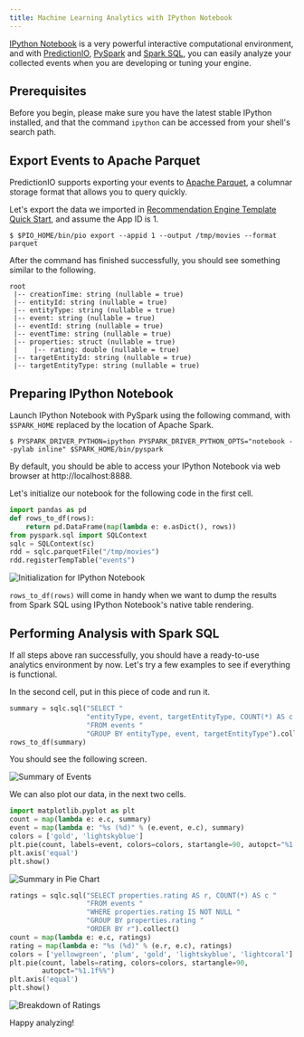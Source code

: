 ```yaml
---
title: Machine Learning Analytics with IPython Notebook
---
```


[IPython Notebook](http://ipython.org/notebook.html) is a very powerful
interactive computational environment, and with
[PredictionIO](https://prediction.io),
[PySpark](http://spark.apache.org/docs/latest/api/python/) and [Spark
SQL](https://spark.apache.org/sql/), you can easily analyze your collected
events when you are developing or tuning your engine.

## Prerequisites

Before you begin, please make sure you have the latest stable IPython installed,
and that the command `ipython` can be accessed from your shell's search path.

## Export Events to Apache Parquet

PredictionIO supports exporting your events to [Apache
Parquet](http://parquet.incubator.apache.org/), a columnar storage format that
allows you to query quickly.

Let's export the data we imported in [Recommendation Engine Template Quick
Start](/templates/recommendation/quickstart/#import-sample-data), and assume the
App ID is 1.

```
$ $PIO_HOME/bin/pio export --appid 1 --output /tmp/movies --format parquet
```

After the command has finished successfully, you should see something similar to
the following.

```
root
 |-- creationTime: string (nullable = true)
 |-- entityId: string (nullable = true)
 |-- entityType: string (nullable = true)
 |-- event: string (nullable = true)
 |-- eventId: string (nullable = true)
 |-- eventTime: string (nullable = true)
 |-- properties: struct (nullable = true)
 |    |-- rating: double (nullable = true)
 |-- targetEntityId: string (nullable = true)
 |-- targetEntityType: string (nullable = true)
```

## Preparing IPython Notebook

Launch IPython Notebook with PySpark using the following command, with
`$SPARK_HOME` replaced by the location of Apache Spark.

```
$ PYSPARK_DRIVER_PYTHON=ipython PYSPARK_DRIVER_PYTHON_OPTS="notebook --pylab inline" $SPARK_HOME/bin/pyspark
```

By default, you should be able to access your IPython Notebook via web browser
at http://localhost:8888.

Let's initialize our notebook for the following code in the first cell.

```python
import pandas as pd
def rows_to_df(rows):
    return pd.DataFrame(map(lambda e: e.asDict(), rows))
from pyspark.sql import SQLContext
sqlc = SQLContext(sc)
rdd = sqlc.parquetFile("/tmp/movies")
rdd.registerTempTable("events")
```

![Initialization for IPython Notebook](/images/datacollection/ipynb-01.png)

`rows_to_df(rows)` will come in handy when we want to dump the results from
Spark SQL using IPython Notebook's native table rendering.

## Performing Analysis with Spark SQL

If all steps above ran successfully, you should have a ready-to-use analytics
environment by now. Let's try a few examples to see if everything is functional.

In the second cell, put in this piece of code and run it.

```python
summary = sqlc.sql("SELECT "
                   "entityType, event, targetEntityType, COUNT(*) AS c "
                   "FROM events "
                   "GROUP BY entityType, event, targetEntityType").collect()
rows_to_df(summary)
```

You should see the following screen.

![Summary of Events](/images/datacollection/ipynb-02.png)

We can also plot our data, in the next two cells.

```python
import matplotlib.pyplot as plt
count = map(lambda e: e.c, summary)
event = map(lambda e: "%s (%d)" % (e.event, e.c), summary)
colors = ['gold', 'lightskyblue']
plt.pie(count, labels=event, colors=colors, startangle=90, autopct="%1.1f%%")
plt.axis('equal')
plt.show()
```

![Summary in Pie Chart](/images/datacollection/ipynb-03.png)

```python
ratings = sqlc.sql("SELECT properties.rating AS r, COUNT(*) AS c "
                   "FROM events "
                   "WHERE properties.rating IS NOT NULL "
                   "GROUP BY properties.rating "
                   "ORDER BY r").collect()
count = map(lambda e: e.c, ratings)
rating = map(lambda e: "%s (%d)" % (e.r, e.c), ratings)
colors = ['yellowgreen', 'plum', 'gold', 'lightskyblue', 'lightcoral']
plt.pie(count, labels=rating, colors=colors, startangle=90,
        autopct="%1.1f%%")
plt.axis('equal')
plt.show()
```

![Breakdown of Ratings](/images/datacollection/ipynb-04.png)

Happy analyzing!
